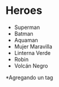 # Heroes

* Superman
* Batman
* Aquaman
* Mujer Maravilla
* Linterna Verde
* Robin
* Volcán Negro

*Agregando un tag
